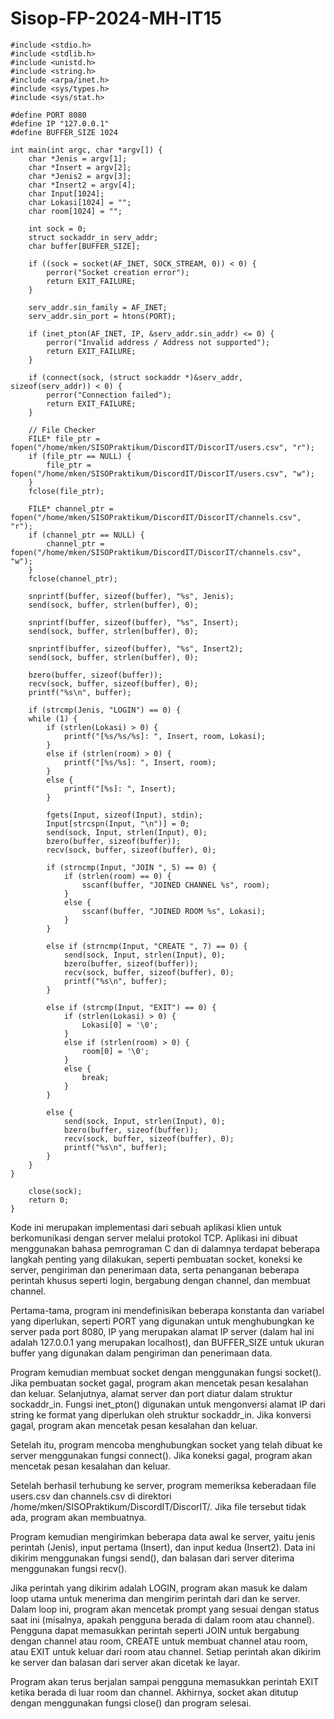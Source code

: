 #  Sisop-FP-2024-MH-IT15 

```
#include <stdio.h>
#include <stdlib.h>
#include <unistd.h>
#include <string.h>
#include <arpa/inet.h>
#include <sys/types.h>
#include <sys/stat.h>

#define PORT 8080
#define IP "127.0.0.1"
#define BUFFER_SIZE 1024

int main(int argc, char *argv[]) {
    char *Jenis = argv[1];
    char *Insert = argv[2];
    char *Jenis2 = argv[3];
    char *Insert2 = argv[4];
    char Input[1024];
    char Lokasi[1024] = "";
    char room[1024] = "";

    int sock = 0;
    struct sockaddr_in serv_addr;
    char buffer[BUFFER_SIZE];
    
    if ((sock = socket(AF_INET, SOCK_STREAM, 0)) < 0) {
        perror("Socket creation error");
        return EXIT_FAILURE;
    }
    
    serv_addr.sin_family = AF_INET;
    serv_addr.sin_port = htons(PORT);

    if (inet_pton(AF_INET, IP, &serv_addr.sin_addr) <= 0) {
        perror("Invalid address / Address not supported");
        return EXIT_FAILURE;
    }

    if (connect(sock, (struct sockaddr *)&serv_addr, sizeof(serv_addr)) < 0) {
        perror("Connection failed");
        return EXIT_FAILURE;
    }

    // File Checker
    FILE* file_ptr = fopen("/home/mken/SISOPraktikum/DiscordIT/DiscorIT/users.csv", "r");
    if (file_ptr == NULL) {
        file_ptr = fopen("/home/mken/SISOPraktikum/DiscordIT/DiscorIT/users.csv", "w");
    }
    fclose(file_ptr);

    FILE* channel_ptr = fopen("/home/mken/SISOPraktikum/DiscordIT/DiscorIT/channels.csv", "r");
    if (channel_ptr == NULL) {
        channel_ptr = fopen("/home/mken/SISOPraktikum/DiscordIT/DiscorIT/channels.csv", "w");
    }
    fclose(channel_ptr);

    snprintf(buffer, sizeof(buffer), "%s", Jenis);
    send(sock, buffer, strlen(buffer), 0);

    snprintf(buffer, sizeof(buffer), "%s", Insert);
    send(sock, buffer, strlen(buffer), 0);

    snprintf(buffer, sizeof(buffer), "%s", Insert2);
    send(sock, buffer, strlen(buffer), 0);

    bzero(buffer, sizeof(buffer));
    recv(sock, buffer, sizeof(buffer), 0);
    printf("%s\n", buffer);

    if (strcmp(Jenis, "LOGIN") == 0) {
    while (1) {
        if (strlen(Lokasi) > 0) {
            printf("[%s/%s/%s]: ", Insert, room, Lokasi);
        } 
        else if (strlen(room) > 0) {
            printf("[%s/%s]: ", Insert, room);
        } 
        else {
            printf("[%s]: ", Insert);
        }
        
        fgets(Input, sizeof(Input), stdin);
        Input[strcspn(Input, "\n")] = 0;
        send(sock, Input, strlen(Input), 0);
        bzero(buffer, sizeof(buffer));
        recv(sock, buffer, sizeof(buffer), 0);

        if (strncmp(Input, "JOIN ", 5) == 0) {
            if (strlen(room) == 0) {
                sscanf(buffer, "JOINED CHANNEL %s", room);
            } 
            else {
                sscanf(buffer, "JOINED ROOM %s", Lokasi);
            }
        } 

        else if (strncmp(Input, "CREATE ", 7) == 0) {
            send(sock, Input, strlen(Input), 0);
            bzero(buffer, sizeof(buffer));
            recv(sock, buffer, sizeof(buffer), 0);
            printf("%s\n", buffer);
        }

        else if (strcmp(Input, "EXIT") == 0) {
            if (strlen(Lokasi) > 0) {
                Lokasi[0] = '\0'; 
            } 
            else if (strlen(room) > 0) {
                room[0] = '\0';
            } 
            else {
                break;
            }
        } 
        
        else {
            send(sock, Input, strlen(Input), 0);
            bzero(buffer, sizeof(buffer));
            recv(sock, buffer, sizeof(buffer), 0);
            printf("%s\n", buffer);
        }
    }
}

    close(sock);
    return 0;
}

```

Kode ini merupakan implementasi dari sebuah aplikasi klien untuk berkomunikasi dengan server melalui protokol TCP. Aplikasi ini dibuat menggunakan bahasa pemrograman C dan di dalamnya terdapat beberapa langkah penting yang dilakukan, seperti pembuatan socket, koneksi ke server, pengiriman dan penerimaan data, serta penanganan beberapa perintah khusus seperti login, bergabung dengan channel, dan membuat channel.

Pertama-tama, program ini mendefinisikan beberapa konstanta dan variabel yang diperlukan, seperti PORT yang digunakan untuk menghubungkan ke server pada port 8080, IP yang merupakan alamat IP server (dalam hal ini adalah 127.0.0.1 yang merupakan localhost), dan BUFFER_SIZE untuk ukuran buffer yang digunakan dalam pengiriman dan penerimaan data.

Program kemudian membuat socket dengan menggunakan fungsi socket(). Jika pembuatan socket gagal, program akan mencetak pesan kesalahan dan keluar. Selanjutnya, alamat server dan port diatur dalam struktur sockaddr_in. Fungsi inet_pton() digunakan untuk mengonversi alamat IP dari string ke format yang diperlukan oleh struktur sockaddr_in. Jika konversi gagal, program akan mencetak pesan kesalahan dan keluar.

Setelah itu, program mencoba menghubungkan socket yang telah dibuat ke server menggunakan fungsi connect(). Jika koneksi gagal, program akan mencetak pesan kesalahan dan keluar.

Setelah berhasil terhubung ke server, program memeriksa keberadaan file users.csv dan channels.csv di direktori /home/mken/SISOPraktikum/DiscordIT/DiscorIT/. Jika file tersebut tidak ada, program akan membuatnya.

Program kemudian mengirimkan beberapa data awal ke server, yaitu jenis perintah (Jenis), input pertama (Insert), dan input kedua (Insert2). Data ini dikirim menggunakan fungsi send(), dan balasan dari server diterima menggunakan fungsi recv().

Jika perintah yang dikirim adalah LOGIN, program akan masuk ke dalam loop utama untuk menerima dan mengirim perintah dari dan ke server. Dalam loop ini, program akan mencetak prompt yang sesuai dengan status saat ini (misalnya, apakah pengguna berada di dalam room atau channel). Pengguna dapat memasukkan perintah seperti JOIN untuk bergabung dengan channel atau room, CREATE untuk membuat channel atau room, atau EXIT untuk keluar dari room atau channel. Setiap perintah akan dikirim ke server dan balasan dari server akan dicetak ke layar.

Program akan terus berjalan sampai pengguna memasukkan perintah EXIT ketika berada di luar room dan channel. Akhirnya, socket akan ditutup dengan menggunakan fungsi close() dan program selesai.
